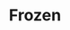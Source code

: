 ---
title: Frozen
poster: /assets/uploads/frozen.jpg
header: ''
description: >-
  Disney's hit film comes to life on Broadway in an all-new production created
  for the stage.
theater: St. James Theatre
preview: '2018-02-22'
opening: '2018-03-22'
closing: ''
tonyaward: false
criticspick: false
trailer: 'https://www.youtube.com/watch?v=-5FNiQ-wWD0'
website: 'https://frozenthemusical.com'
tickets:
  - highlight: true
    info: 'https://www.luckyseat.com/shows/frozen-newyork'
    title: $30 Lottery
    type: digitalLottery
  - highlight: false
    info: 'https://www.ticketmaster.com/artist/2398608'
    title: $99-$159
    type: regular
---